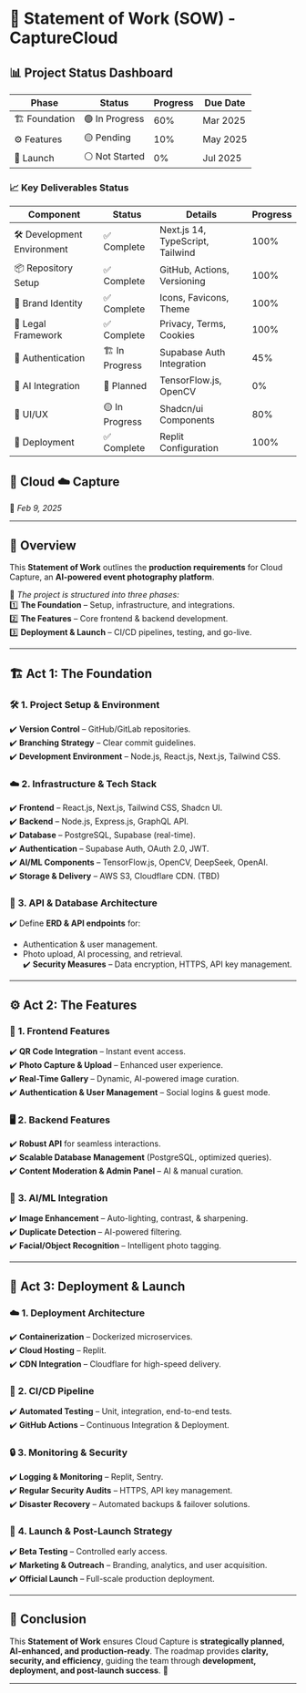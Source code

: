 # 📜 **Statement of Work (SOW) - CaptureCloud**  

## 📊 Project Status Dashboard

| Phase | Status | Progress | Due Date |
|-------|--------|----------|-----------|
| 🏗️ Foundation | 🟢 In Progress | 60% | Mar 2025 |
| ⚙️ Features | 🟡 Pending | 10% | May 2025 |
| 🚀 Launch | ⚪ Not Started | 0% | Jul 2025 |

### 📈 Key Deliverables Status

| Component | Status | Details | Progress |
|-----------|--------|----------|-----------|
| 🛠️ Development Environment | ✅ Complete | Next.js 14, TypeScript, Tailwind | 100% |
| 📦 Repository Setup | ✅ Complete | GitHub, Actions, Versioning | 100% |
| 🎨 Brand Identity | ✅ Complete | Icons, Favicons, Theme | 100% |
| 📜 Legal Framework | ✅ Complete | Privacy, Terms, Cookies | 100% |
| 🔐 Authentication | 🏗️ In Progress | Supabase Auth Integration | 45% |
| 🤖 AI Integration | 📅 Planned | TensorFlow.js, OpenCV | 0% |
| 📱 UI/UX | 🟡 In Progress | Shadcn/ui Components | 80% |
| 🚀 Deployment | ✅ Complete | Replit Configuration | 100% |

## 📡 Cloud ☁️ Capture  
📅 *Feb 9, 2025*  

---

## 📝 **Overview**  
This **Statement of Work** outlines the **production requirements** for Cloud Capture, an **AI-powered event photography platform**.  

📌 *The project is structured into three phases:*  
1️⃣ **The Foundation** – Setup, infrastructure, and integrations.  
2️⃣ **The Features** – Core frontend & backend development.  
3️⃣ **Deployment & Launch** – CI/CD pipelines, testing, and go-live.  

---

## 🏗️ **Act 1: The Foundation**  

### 🛠️ **1. Project Setup & Environment**  
✔️ **Version Control** – GitHub/GitLab repositories.  
✔️ **Branching Strategy** – Clear commit guidelines.  
✔️ **Development Environment** – Node.js, React.js, Next.js, Tailwind CSS.  

### ☁️ **2. Infrastructure & Tech Stack**  
✔️ **Frontend** – React.js, Next.js, Tailwind CSS, Shadcn UI.  
✔️ **Backend** – Node.js, Express.js, GraphQL API.  
✔️ **Database** – PostgreSQL, Supabase (real-time).  
✔️ **Authentication** – Supabase Auth, OAuth 2.0, JWT.  
✔️ **AI/ML Components** – TensorFlow.js, OpenCV, DeepSeek, OpenAI.  
✔️ **Storage & Delivery** – AWS S3, Cloudflare CDN. (TBD)  

### 🔗 **3. API & Database Architecture**  
✔️ Define **ERD & API endpoints** for:  
  - Authentication & user management.  
  - Photo upload, AI processing, and retrieval.  
✔️ **Security Measures** – Data encryption, HTTPS, API key management.  

---

## ⚙️ **Act 2: The Features**  

### 📲 **1. Frontend Features**  
✔️ **QR Code Integration** – Instant event access.  
✔️ **Photo Capture & Upload** – Enhanced user experience.  
✔️ **Real-Time Gallery** – Dynamic, AI-powered image curation.  
✔️ **Authentication & User Management** – Social logins & guest mode.  

### 🖥️ **2. Backend Features**  
✔️ **Robust API** for seamless interactions.  
✔️ **Scalable Database Management** (PostgreSQL, optimized queries).  
✔️ **Content Moderation & Admin Panel** – AI & manual curation.  

### 🤖 **3. AI/ML Integration**  
✔️ **Image Enhancement** – Auto-lighting, contrast, & sharpening.  
✔️ **Duplicate Detection** – AI-powered filtering.  
✔️ **Facial/Object Recognition** – Intelligent photo tagging.  

---

## 🚀 **Act 3: Deployment & Launch**  

### ☁️ **1. Deployment Architecture**  
✔️ **Containerization** – Dockerized microservices.  
✔️ **Cloud Hosting** – Replit.  
✔️ **CDN Integration** – Cloudflare for high-speed delivery.  

### 🔄 **2. CI/CD Pipeline**  
✔️ **Automated Testing** – Unit, integration, end-to-end tests.  
✔️ **GitHub Actions** – Continuous Integration & Deployment.  

### 🔒 **3. Monitoring & Security**  
✔️ **Logging & Monitoring** – Replit, Sentry.  
✔️ **Regular Security Audits** – HTTPS, API key management.  
✔️ **Disaster Recovery** – Automated backups & failover solutions.  

### 🎯 **4. Launch & Post-Launch Strategy**  
✔️ **Beta Testing** – Controlled early access.  
✔️ **Marketing & Outreach** – Branding, analytics, and user acquisition.  
✔️ **Official Launch** – Full-scale production deployment.  

---

## 🎯 **Conclusion**  
This **Statement of Work** ensures Cloud Capture is **strategically planned, AI-enhanced, and production-ready**. The roadmap provides **clarity, security, and efficiency**, guiding the team through **development, deployment, and post-launch success**. 🚀  

---
